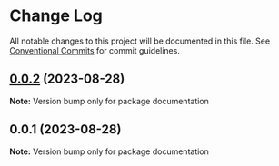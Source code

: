 # Change Log

All notable changes to this project will be documented in this file.
See [Conventional Commits](https://conventionalcommits.org) for commit guidelines.

## [0.0.2](https://github.com/vigoren/simple-web-utilities/compare/documentation@0.0.1...documentation@0.0.2) (2023-08-28)

**Note:** Version bump only for package documentation

## 0.0.1 (2023-08-28)

**Note:** Version bump only for package documentation
